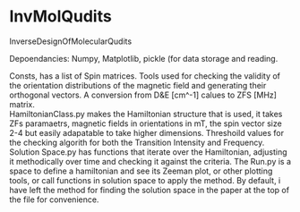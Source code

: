 # InvMolQudits
InverseDesignOfMolecularQudits

Depoendancies: Numpy, Matplotlib, pickle (for data storage and reading. 

Consts, has a list of Spin matrices. Tools used for checking the validity of the orientation distributions of the magnetic field and generating their orthogonal vectors. A conversion from D&E [cm^-1] calues to ZFS [MHz] matrix.  
HamiltonianClass.py makes the Hamiltonian structure that is used, it takes ZFs paramaetrs, magnetic fields in orientations in mT, the spin vector size 2-4 but easily adapatable to take higher dimensions. Threshoild values for the checking algorith for both the Transition Intensity and Frequency. 
Solution Space.py has functions that iterate over the Hamiltonian, adjusting it methodically over time and checking it against the criteria.
The Run.py is a space to define a hamiltonian and see its Zeeman plot, or other plotting tools, or call functions in solution space to apply the method. By default, i have left the method for finding the solution  space in the paper at the top of the file for convenience.
